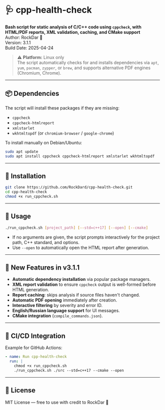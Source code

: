 # 🩺 cpp-health-check

**Bash script for static analysis of C/C++ code using `cppcheck`, with HTML/PDF reports, XML validation, caching, and CMake support**  
Author: RockDar 🫡  
Version: 3.1.1  
Build Date: 2025-04-24

> ⚠️ **Platform:** Linux only  
> The script automatically checks for and installs dependencies via `apt`, `yum`, `pacman`, `zypper`, or `brew`, and supports alternative PDF engines (Chromium, Chrome).

---

## 📦 Dependencies

The script will install these packages if they are missing:

- `cppcheck`  
- `cppcheck-htmlreport`  
- `xmlstarlet`  
- `wkhtmltopdf` (or `chromium-browser` / `google-chrome`)

To install manually on Debian/Ubuntu:

```bash
sudo apt update
sudo apt install cppcheck cppcheck-htmlreport xmlstarlet wkhtmltopdf
```

---

## 📁 Installation

```bash
git clone https://github.com/RockDard/cpp-health-check.git
cd cpp-health-check
chmod +x run_cppcheck.sh
```

---

## 🚀 Usage

```bash
./run_cppcheck.sh [project_path] [--std=c++17] [--open] [--cmake]
```

- If no arguments are given, the script prompts interactively for the project path, C++ standard, and options.  
- Use `--open` to automatically open the HTML report after generation.  

---

## 🧪 New Features in v3.1.1

- **Automatic dependency installation** via popular package managers.  
- **XML report validation** to ensure `cppcheck` output is well-formed before HTML generation.  
- **Report caching**: skips analysis if source files haven't changed.  
- **Automatic PDF opening** immediately after creation.  
- **Interactive filtering** by severity and error ID.  
- **English/Russian language support** for UI messages.  
- **CMake integration** (`compile_commands.json`).

---

## 🔧 CI/CD Integration

Example for GitHub Actions:

```yaml
- name: Run cpp-health-check
  run: |
    chmod +x run_cppcheck.sh
    ./run_cppcheck.sh ./src --std=c++17 --cmake --open
```

---

## 📄 License

MIT License — free to use with credit to RockDar 🫡
